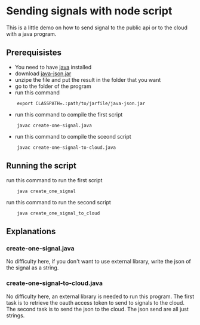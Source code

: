# Sending signals with node script

This is a little demo on how to send signal to the public api or to the cloud with a java program.

## Prerequisistes

* You need to have [java](https://golang.org/dl/) installed
* download [java-json.jar](http://www.java2s.com/Code/Jar/j/Downloadjavajsonjar.htm)
* unzipe the file and put the result in the folder that you want
* go to the folder of the program
* run this command

```shell
    export CLASSPATH=.:path/to/jarfile/java-json.jar
```

* run this command to compile the first script

```shell
    javac create-one-signal.java
```

* run this command to compile the sceond script

```shell
    javac create-one-signal-to-cloud.java
```

## Running the script

run this command to run the first script

```shell
    java create_one_signal
```

run this command to run the second script

```shell
    java create_one_signal_to_cloud
```

## Explanations

### create-one-signal.java

No difficulty here, if you don't want to use external library, write the json of the signal as a string.

### create-one-signal-to-cloud.java

No difficulty here, an external library is needed to run this program. The first task is to retrieve the oauth access token to send to signals to the cloud.
The second task is to send the json to the cloud. The json send are all just strings.
